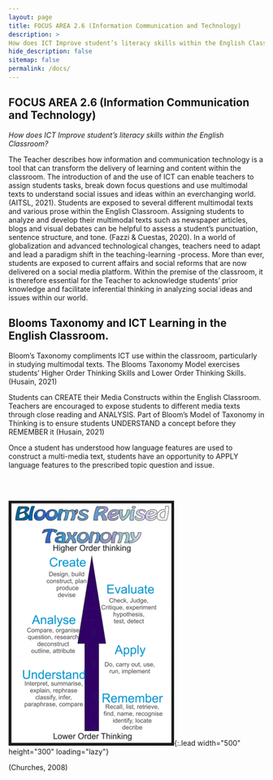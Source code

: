 ```yaml
---
layout: page
title: FOCUS AREA 2.6 (Information Communication and Technology)
description: >
How does ICT Improve student’s literacy skills within the English Classroom?
hide_description: false
sitemap: false
permalink: /docs/
---
```

## FOCUS AREA 2.6 (Information Communication and Technology)


<em> How does ICT Improve student’s literacy skills within the English Classroom?</em>


The Teacher describes how information and communication technology is a tool that can transform the delivery of learning and content within the classroom. The introduction of and the use of ICT can enable teachers to assign students tasks, break down focus questions and use multimodal texts to understand social issues and ideas within an everchanging world. (AITSL, 2021).
Students are exposed to several different multimodal texts and various prose within the English Classroom. Assigning students to analyze and develop their multimodal texts such as newspaper articles, blogs and visual debates can be helpful to assess a student’s punctuation, sentence structure, and tone. (Fazzi & Cuestas, 2020). In a world of globalization and advanced technological changes, teachers need to adapt and lead a paradigm shift in the teaching-learning -process. More than ever, students are exposed to current affairs and social reforms that are now delivered on a social media platform. Within the premise of the classroom, it is therefore essential for the Teacher to acknowledge students’ prior knowledge and facilitate inferential thinking in analyzing social ideas and issues within our world.



## Blooms Taxonomy and ICT Learning in the English Classroom.

Bloom’s Taxonomy compliments ICT use within the classroom, particularly in studying multimodal texts. The Blooms Taxonomy Model exercises students’ Higher Order Thinking Skills and Lower Order Thinking Skills. (Husain, 2021)
 
Students can CREATE their Media Constructs within the English Classroom. Teachers are encouraged to expose students to different media texts through close reading and ANALYSIS. Part of Bloom’s Model of Taxonomy in Thinking is to ensure students UNDERSTAND a concept before they REMEMBER it (Husain, 2021)
 
Once a student has understood how language features are used to construct a multi-media text, students have an opportunity to APPLY language features to the prescribed topic question and issue.

<br>
<br>

![Image2](\assets\img\2.6_image.png){:.lead width="500" height="300" loading="lazy"}


(Churches, 2008)